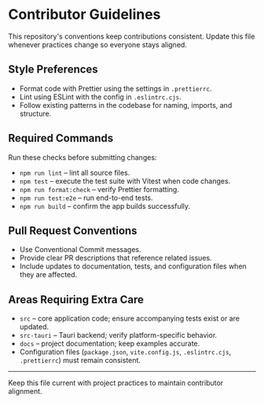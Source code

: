 # Contributor Guidelines

This repository's conventions keep contributions consistent. Update this file whenever practices change so everyone stays aligned.

## Style Preferences

- Format code with Prettier using the settings in `.prettierrc`.
- Lint using ESLint with the config in `.eslintrc.cjs`.
- Follow existing patterns in the codebase for naming, imports, and structure.

## Required Commands

Run these checks before submitting changes:

- `npm run lint` – lint all source files.
- `npm test` – execute the test suite with Vitest when code changes.
- `npm run format:check` – verify Prettier formatting.
- `npm run test:e2e` – run end-to-end tests.
- `npm run build` – confirm the app builds successfully.

## Pull Request Conventions

- Use Conventional Commit messages.
- Provide clear PR descriptions that reference related issues.
- Include updates to documentation, tests, and configuration files when they are affected.

## Areas Requiring Extra Care

- `src` – core application code; ensure accompanying tests exist or are updated.
- `src-tauri` – Tauri backend; verify platform-specific behavior.
- `docs` – project documentation; keep examples accurate.
- Configuration files (`package.json`, `vite.config.js`, `.eslintrc.cjs`, `.prettierrc`) must remain consistent.

---

Keep this file current with project practices to maintain contributor alignment.
